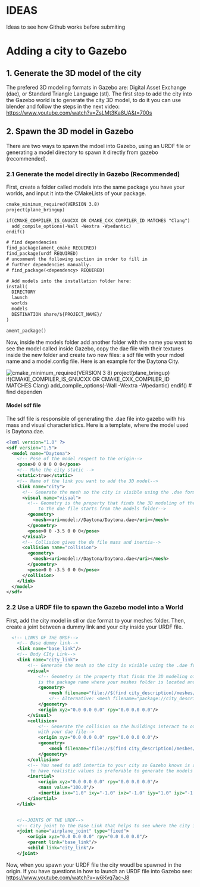 # IDEAS
Ideas to see how Github works before submiting

# Adding a city to Gazebo
## 1. Generate the 3D model of the city
The prefered 3D modeling formats in Gazebo are: Digital Asset Exchange (dae), or Standard Triangle Language (stl). The first step to add the city into the Gazebo world is to generate the city 3D model, to do it you can use blender and follow the steps in the next video: https://www.youtube.com/watch?v=ZsLMt3Ka8UA&t=700s
## 2. Spawn the 3D model in Gazebo
There are two ways to spawn the mdoel into Gazebo, using an URDF file or generating a model directory to spawn it directly from gazebo (recommended).
### 2.1 Generate the model directly in Gazebo (Recommended)
First, create a folder called models into the same package you have your worlds, and input it into the CMakeLists of your package. 
```txt
cmake_minimum_required(VERSION 3.8)
project(plane_bringup)

if(CMAKE_COMPILER_IS_GNUCXX OR CMAKE_CXX_COMPILER_ID MATCHES "Clang")
  add_compile_options(-Wall -Wextra -Wpedantic)
endif()

# find dependencies
find_package(ament_cmake REQUIRED)
find_package(urdf REQUIRED)
# uncomment the following section in order to fill in
# further dependencies manually.
# find_package(<dependency> REQUIRED)

# Add models into the installation folder here:
install(
  DIRECTORY 
  launch 
  worlds
  models 
  DESTINATION share/${PROJECT_NAME}/
)

ament_package()

```
Now, inside the models folder add another folder with the name you want to see the model called inside Gazebo, copy the dae file with their textures inside the new folder and create two new files: a sdf file with your mdoel name and a model.config file. Here is an example for the Daytona City.

![cmake_minimum_required(VERSION 3 8) project(plane_bringup) if(CMAKE_COMPILER_IS_GNUCXX OR CMAKE_CXX_COMPILER_ID MATCHES Clang) add_compile_options(-Wall -Wextra -Wpedantic) endif() # find dependen](https://github.com/user-attachments/assets/fc85f568-716e-4353-9891-e6c63b56e4c0)

#### Model sdf file

The sdf file is responsible of generating the .dae file into gazebo with his mass and visual characteristics. Here is a template, where the model used is Daytona.dae.

```xml
<?xml version="1.0" ?>
<sdf version="1.5">
  <model name="Daytona">
    <!-- Pose of the model respect to the origin-->
    <pose>0 0 0 0 0 0</pose>
    <!-- Make the city static -->
    <static>true</static>
    <!-- Name of the link you want to add the 3D model-->
    <link name="city">
      <!-- Generate the mesh so the city is visible using the .dae format-->
      <visual name="visual">
        <!-- Geometry is the property that finds the 3D modeling of the city,where the path
            to the dae file starts from the models folder-->
        <geometry>
          <mesh><uri>model://Daytona/Daytona.dae</uri></mesh>
        </geometry>
        <pose>0 0 -3.5 0 0 0</pose>
      </visual>
      <!-- Collision gives the de file mass and inertia-->
      <collision name="collision">
        <geometry>
          <mesh><uri>model://Daytona/Daytona.dae</uri></mesh>
        </geometry>
        <pose>0 0 -3.5 0 0 0</pose>
      </collision>
    </link>
  </model>
</sdf>
```





### 2.2 Use a URDF file to spawn the Gazebo model into a World
First, add the city model in stl or dae format to your meshes folder. Then, create a joint between a dummy link and your city inside your URDF file. 
```xml
  <!-- LINKS OF THE URDF-->
    <!-- Base dummy link-->
    <link name="base_link"/>
    <!-- Body CIty Link-->
    <link name="city_link">
        <!-- Generate the mesh so the city is visible using the .dae format-->
        <visual>
            <!-- Geometry is the property that finds the 3D modeling of the city,where city_description 
            is the package name where your meshes folder is located and installed-->
            <geometry>
                <mesh filename="file://$(find city_description)/meshes/city.dae" scale="1 1 1"/> <!-- In case of .dae file-->
                <!-- Alternative: <mesh filename="package://city_description/meshes/city.stl" scale="1 1 1"/>-->
            </geometry>
            <origin xyz="0.0 0.0 0.0" rpy="0.0 0.0 0.0"/>
        </visual>
        <collision>
            <!-- Generate the collision so the buildings interact to other models int he simulation 
            with your dae file-->
            <origin xyz="0.0 0.0 0.0" rpy="0.0 0.0 0.0"/>
            <geometry>
                <mesh filename="file://$(find city_description)/meshes/city.dae" scale="0.5 0.5 0.5"/>
            </geometry>
        </collision>
        <!-- You need to add intertia to your city so Gazebo knows is a real object; however, if you want
         to have realistic values is preferable to generate the models directly into Gazebo-->
        <inertial>
            <origin xyz="0.0 0.0 0.0" rpy="0.0 0.0 0.0"/>
            <mass value="100.0"/>
            <inertia ixx="1.0" ixy="-1.0" ixz="-1.0" iyy="1.0" iyz="-1.0" izz="1.0"/>
        </inertial>
    </link>


    <!--JOINTS OF THE URDF-->
    <!-- City joint to the Base Link that helps to see where the city is located with respect to the origin-->
    <joint name="airplane_joint" type="fixed">
        <origin xyz="0.0 0.0 0.0" rpy="0.0 0.0 0.0"/>
        <parent link="base_link"/>
        <child link="city_link"/>
    </joint>
```
Now, when you spawn your URDF file the city woudl be spawned in the origin. If you have questions in how to launch an URDF file into Gazebo see: https://www.youtube.com/watch?v=w6Kvq7ac-J8
